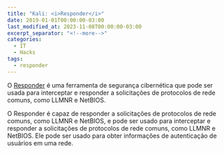 ```yaml
---
title: "Kali: <i>Responder</i>"
date: 2019-01-01T00:00:00-03:00
last_modified_at: 2023-11-08T00:00:00-03:00
excerpt_separator: "<!--more-->"
categories:
  - IT
  - Hacks
tags:
  - responder
---
```


O [Responder](https://www.kali.org/tools/responder/) é uma ferramenta de segurança cibernética que pode ser usada para interceptar e responder a solicitações de protocolos de rede comuns, como LLMNR e NetBIOS.

O Responder é capaz de responder a solicitações de protocolos de rede comuns, como LLMNR e NetBIOS, e pode ser usado para interceptar e responder a solicitações de protocolos de rede comuns, como LLMNR e NetBIOS. Ele pode ser usado para obter informações de autenticação de usuários em uma rede.
